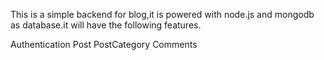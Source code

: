 This is a simple backend for blog,it is powered with node.js and mongodb as database.it will have the following features.

Authentication
Post
PostCategory
Comments
